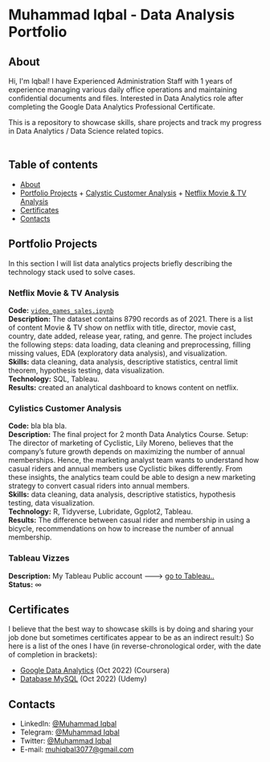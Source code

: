 # Muhammad Iqbal - Data Analysis Portfolio 

## About

Hi, I'm Iqbal! I have Experienced Administration Staff with 1 years of experience managing various daily office operations and maintaining confidential documents and files. Interested in Data Analytics role after completing the Google Data Analytics Professional Certificate.    

This is a repository to showcase skills, share projects and track my progress in Data Analytics / Data Science related topics.  
<br>

## Table of contents
- [About](#about)
- [Portfolio Projects](#portfolio-projects)
       + [Calystic Customer Analysis](#cyclistic-customer-analysis)
       + [Netflix Movie & TV Analysis](#netflix-movie-&-TV-analysis)
- [Certificates](#certificates)
- [Contacts](#contacts)

## Portfolio Projects
In this section I will list data analytics projects briefly describing the technology stack used to solve cases.

### Netflix Movie & TV Analysis
**Code:** [`video_games_sales.ipynb`](https://github.com/nktnlx/data_analysis_portfolio/blob/main/video_games_sales.ipynb)    
**Description:** The dataset contains 8790 records as of 2021. There is a list of content Movie & TV show on netflix with title, director, movie cast, country, date added, release year, rating, and genre. The project includes the following steps: data loading, data cleaning and preprocessing, filling missing values, EDA (exploratory data analysis), and visualization.   
**Skills:** data cleaning, data analysis, descriptive statistics, central limit theorem, hypothesis testing, data visualization.    
**Technology:** SQL, Tableau.    
**Results:** created an analytical dashboard to knows content on netflix.

### Cylistics Customer Analysis
**Code:** bla bla bla.  
**Description:** The final project for 2 month Data Analytics Course. Setup: The director of marketing of Cyclistic, Lily Moreno, believes that the company’s future growth depends on maximizing the number of annual memberships. Hence, the marketing analyst team wants to understand how casual riders and annual members use Cyclistic bikes differently. From these insights, the analytics team could be able to design a new marketing strategy to convert casual riders into annual members.    
**Skills:** data cleaning, data analysis, descriptive statistics, hypothesis testing, data visualization.  
**Technology:** R, Tidyverse, Lubridate, Ggplot2, Tableau.  
**Results:** The difference between casual rider and membership in using a bicycle, recommendations on how to increase the number of annual membership.


### Tableau Vizzes
**Description:** My Tableau Public account ---> [go to Tableau..](https://public.tableau.com/profile/nktn.lx#!/)  
**Status:** ∞  

## Certificates
I believe that the best way to showcase skills is by doing and sharing your job done but sometimes certificates appear to be as an indirect result:) So here is a list of the ones I have (in reverse-chronological order, with the date of completion in brackets):

- [Google Data Analytics](https://drive.google.com/file/d/1glcJC-2dWzlH_2hFZBvmZ5ch5zs_rmD0/view?usp=sharing) (Oct 2022) (Coursera)
- [Database MySQL](https://drive.google.com/file/d/1KiumoMyTmtiudF5ewNorJbeOLb_yZgNA/view?usp=sharing) (Oct 2022) (Udemy)

## Contacts
- LinkedIn: [@Muhammad Iqbal](https://www.linkedin.com/in/muhammad-iqbal-754a0521b/)
- Telegram: [@Muhammad Iqbal](https://t.me/muhiqbal77)
- Twitter: [@Muhammad Iqbal](https://instagram.com/baliqball._)
- E-mail: muhiqbal3077@gmail.com
